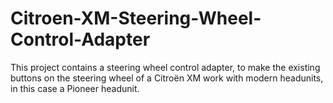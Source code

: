 # Citroen-XM-Steering-Wheel-Control-Adapter
This project contains a steering wheel control adapter, to make the existing buttons on the steering wheel of a Citroën XM work with modern headunits, in this case a Pioneer headunit. 
